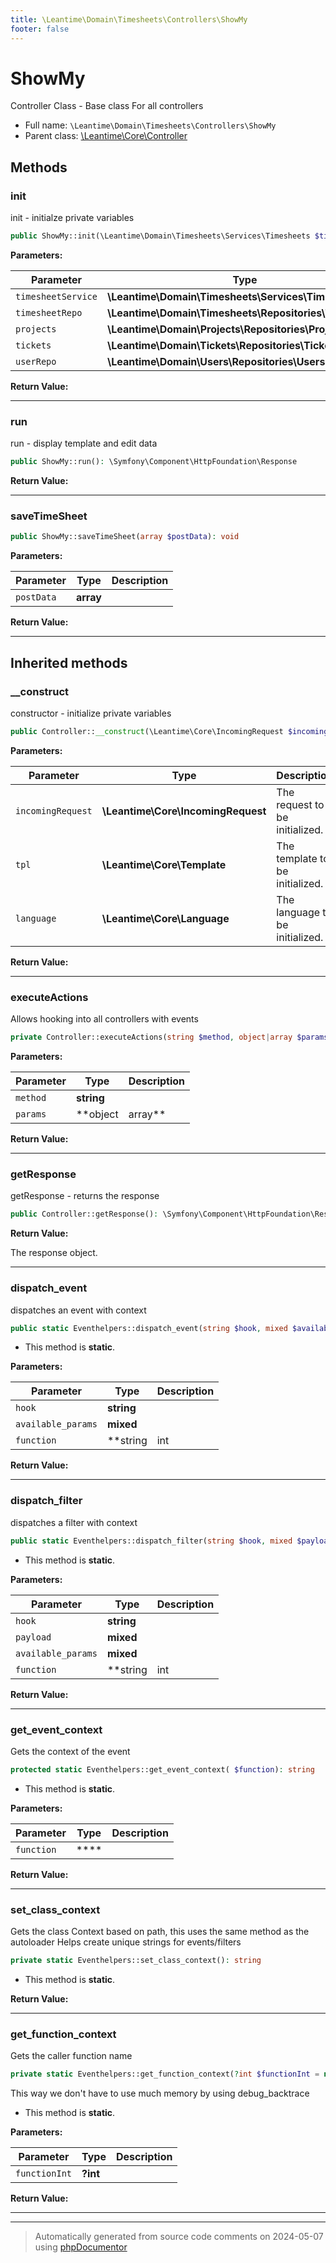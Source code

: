 ```yaml
---
title: \Leantime\Domain\Timesheets\Controllers\ShowMy
footer: false
---
```


# ShowMy

Controller Class - Base class For all controllers



* Full name: `\Leantime\Domain\Timesheets\Controllers\ShowMy`
* Parent class: [\Leantime\Core\Controller](../../../Core/Controller.md)



## Methods

### init

init - initialze private variables

```php
public ShowMy::init(\Leantime\Domain\Timesheets\Services\Timesheets $timesheetService, \Leantime\Domain\Timesheets\Repositories\Timesheets $timesheetRepo, \Leantime\Domain\Projects\Repositories\Projects $projects, \Leantime\Domain\Tickets\Repositories\Tickets $tickets, \Leantime\Domain\Users\Repositories\Users $userRepo): void
```








**Parameters:**

| Parameter | Type | Description |
|-----------|------|-------------|
| `timesheetService` | **\Leantime\Domain\Timesheets\Services\Timesheets** |  |
| `timesheetRepo` | **\Leantime\Domain\Timesheets\Repositories\Timesheets** |  |
| `projects` | **\Leantime\Domain\Projects\Repositories\Projects** |  |
| `tickets` | **\Leantime\Domain\Tickets\Repositories\Tickets** |  |
| `userRepo` | **\Leantime\Domain\Users\Repositories\Users** |  |


**Return Value:**





---
### run

run - display template and edit data

```php
public ShowMy::run(): \Symfony\Component\HttpFoundation\Response
```









**Return Value:**





---
### saveTimeSheet



```php
public ShowMy::saveTimeSheet(array $postData): void
```








**Parameters:**

| Parameter | Type | Description |
|-----------|------|-------------|
| `postData` | **array** |  |


**Return Value:**





---


## Inherited methods

### __construct

constructor - initialize private variables

```php
public Controller::__construct(\Leantime\Core\IncomingRequest $incomingRequest, \Leantime\Core\Template $tpl, \Leantime\Core\Language $language): mixed
```








**Parameters:**

| Parameter | Type | Description |
|-----------|------|-------------|
| `incomingRequest` | **\Leantime\Core\IncomingRequest** | The request to be initialized. |
| `tpl` | **\Leantime\Core\Template** | The template to be initialized. |
| `language` | **\Leantime\Core\Language** | The language to be initialized. |


**Return Value:**





---
### executeActions

Allows hooking into all controllers with events

```php
private Controller::executeActions(string $method, object|array $params): void
```








**Parameters:**

| Parameter | Type | Description |
|-----------|------|-------------|
| `method` | **string** |  |
| `params` | **object|array** |  |


**Return Value:**





---
### getResponse

getResponse - returns the response

```php
public Controller::getResponse(): \Symfony\Component\HttpFoundation\Response
```









**Return Value:**

The response object.



---
### dispatch_event

dispatches an event with context

```php
public static Eventhelpers::dispatch_event(string $hook, mixed $available_params = [], string|int|null $function = null): void
```



* This method is **static**.




**Parameters:**

| Parameter | Type | Description |
|-----------|------|-------------|
| `hook` | **string** |  |
| `available_params` | **mixed** |  |
| `function` | **string|int|null** |  |


**Return Value:**





---
### dispatch_filter

dispatches a filter with context

```php
public static Eventhelpers::dispatch_filter(string $hook, mixed $payload, mixed $available_params = [], string|int|null $function = null): mixed
```



* This method is **static**.




**Parameters:**

| Parameter | Type | Description |
|-----------|------|-------------|
| `hook` | **string** |  |
| `payload` | **mixed** |  |
| `available_params` | **mixed** |  |
| `function` | **string|int|null** |  |


**Return Value:**





---
### get_event_context

Gets the context of the event

```php
protected static Eventhelpers::get_event_context( $function): string
```



* This method is **static**.




**Parameters:**

| Parameter | Type | Description |
|-----------|------|-------------|
| `function` | **** |  |


**Return Value:**





---
### set_class_context

Gets the class Context based on path, this uses the same method as the autoloader
Helps create unique strings for events/filters

```php
private static Eventhelpers::set_class_context(): string
```



* This method is **static**.





**Return Value:**





---
### get_function_context

Gets the caller function name

```php
private static Eventhelpers::get_function_context(?int $functionInt = null): string
```

This way we don't have to use much memory by using debug_backtrace

* This method is **static**.




**Parameters:**

| Parameter | Type | Description |
|-----------|------|-------------|
| `functionInt` | **?int** |  |


**Return Value:**





---


---
> Automatically generated from source code comments on 2024-05-07 using [phpDocumentor](http://www.phpdoc.org/)
